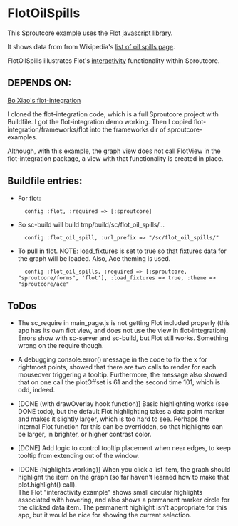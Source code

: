 FlotOilSpills
=================

This Sproutcore example uses the [Flot javascript library](http://code.google.com/p/flot/).

It shows data from from Wikipedia's [list of oil spills page](http://en.wikipedia.org/wiki/List_of_oil_spills).

FlotOilSpills illustrates Flot's [interactivity](http://people.iola.dk/olau/flot/examples/interacting.html) functionality within Sproutcore.

DEPENDS ON:
-----------

[Bo Xiao's flot-integration](http://github.com/imxiaobo/iamxiaobo/tree/master/flot-integration)

I cloned the flot-integration code, which is a full Sproutcore project
with Buildfile. I got the flot-integration demo working. Then I copied
flot-integration/frameworks/flot into the frameworks dir of sproutcore-examples.

Although, with this example, the graph view does not call FlotView in the flot-integration package, a view with that functionality is created in place.
    
Buildfile entries:
------------------
         
* For flot:
 
        config :flot, :required => [:sproutcore]

* So sc-build will build tmp/build/sc/flot_oil_spills/... 
     
        config :flot_oil_spill, :url_prefix => "/sc/flot_oil_spills/"
         
* To pull in flot.  NOTE: load_fixtures is set to true so that fixtures data for the graph will be loaded. Also, Ace theming is used.
                            
        config :flot_oil_spills, :required => [:sproutcore, "sproutcore/forms", 'flot'], :load_fixtures => true, :theme => "sproutcore/ace"


ToDos
-----

* The sc_require in main_page.js is not getting Flot included properly (this app has its own flot view, and does not use the view in flot-integration).
  Errors show with sc-server and sc-build, but Flot still works. Something wrong on the require though.

* A debugging console.error() message in the code to fix the x for rightmost points, showed that there are two calls to render for each mouseover triggering
  a tooltip. Furthermore, the message also showed that on one call the plotOffset is 61 and the second time 101, which is odd, indeed.

* [DONE (with drawOverlay hook function)] Basic highlighting works (see DONE todo), but the default Flot highlighting takes a data point marker and makes it slightly larger, which is too hard
  to see. Perhaps the internal Flot function for this can be overridden, so that highlights can be larger, in brighter, or higher contrast color.

* [DONE] Add logic to control tooltip placement when near edges, to keep tooltip from extending out of the window.

* [DONE (highlights working)] When you click a list item, the graph should highlight the item on the graph (so far haven't learned how to make that plot.highlight() call).  
  The Flot "interactivity example" shows small circular highlights associated with hovering, and also shows a permanent marker circle for the
  clicked data item. The permanent highlight isn't appropriate for this app, but it would be nice for showing the current selection.



